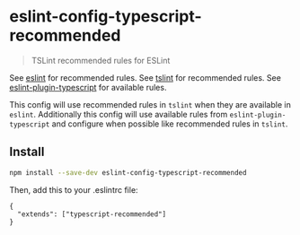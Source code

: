 # eslint-config-typescript-recommended

> TSLint recommended rules for ESLint

See [eslint](https://github.com/eslint/eslint) for recommended rules.
See [tslint](https://github.com/palantir/tslint) for recommended rules.
See [eslint-plugin-typescript](https://github.com/nzakas/eslint-plugin-typescript) for available rules.

This config will use recommended rules in `tslint` when they are available in `eslint`.
Additionally this config will use available rules from `eslint-plugin-typescript` and configure when possible like recommended rules in `tslint`.

## Install

```bash
npm install --save-dev eslint-config-typescript-recommended
```

Then, add this to your .eslintrc file:

```
{
  "extends": ["typescript-recommended"]
}
```
